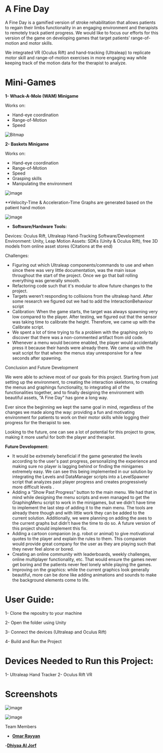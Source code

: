 # A Fine Day

A Fine Day is a gamified version of stroke rehabilitation that allows patients to regain their limbs functionality in an engaging environment and therapists to remotely track patient progress. We would like to focus our efforts for this version of the game on developing games that target patients’ range-of-motion and motor skills.

We integrated VR (Oculus Rift) and hand-tracking (Ultraleap) to replicate motor skill and range-of-motion exercises in more engaging way while keeping track of the motion data for the therapist to analyze.

# Mini-Games

**1- Whack-A-Mole (WAM) Minigame**

Works on:
- Hand-eye coordination
- Range-of-Motion
- Speed

![Bitmap](https://user-images.githubusercontent.com/77675540/146438818-12cb6eb8-93eb-482e-b66a-6a3ab8da0ccc.png)

**2- Baskets Minigame**

Works on:
- Hand-eye coordination
- Range-of-Motion
- Speed
- Grasping skills
- Manipulating the environment

![image](https://user-images.githubusercontent.com/77675540/146441239-4361ca89-010b-4f6b-95c2-b823a1920db8.png)

**Velocity-Time & Acceleration-Time Graphs are generated based on the patient hand motion

![image](https://user-images.githubusercontent.com/77675540/146442410-5f27d826-8bf6-4670-8a40-37c37f3e1da4.png)

- **Software/Hardware Tools:**

Devices: Oculus Rift, Ultraleap Hand-Tracking
Software/Development Environment: Unity, Leap Motion
Assets: SDKs (Unity & Oculus Rift), free 3D models from online asset stores (Citations at the end)


Challenges:

- Figuring out which Ultraleap components/commands to use and when since there was very little documentation, was the main issue throughout the start of the project. Once we go that ball rolling everything was generally smooth.
- Refactoring code such that it's modular to allow future changes to the project.
- Targets weren’t responding to collisions from the ultraleap hand. After some research we figured out we had to add the InteractionBehaviour script
- Calibration: When the game starts, the target was always spawning very low compared to the player. After testing, we figured out that the sensor was taking time to calibrate the height. Therefore, we came up with the Calibrate script.
- We spent a lot of time trying to fix a problem with the graphing only to discover that there was a non-commented artifact from old code.
- Whenever a menu would become enabled, the player would accidentally press it because their hands were already there. We came up with the wait script for that where the menus stay unresponsive for a few seconds after spawning.


Conclusion and Future Development

We were able to achieve most of our goals for this project. Starting from just setting up the environment, to creating the interaction skeletons, to creating the menus and graphings functionality, to integrating all of the functionalities together, and to finally designing the environment with beautiful assets, “A Fine Day” has gone a long way.

Ever since the beginning we kept the same goal in mind, regardless of the changes we made along the way: providing a fun and motivating environment for patients to work on their motor skills while logging their progress for the therapist to see.

Looking to the future, one can see a lot of potential for this project to grow, making it more useful for both the player and therapist.

**Future Development:**

- It would be extremely beneficial if the game generated the levels according to the user's past progress, personalizing the experience and making sure no player is lagging behind or finding the minigames extremely easy. We can see this being implemented in our solution by integrating the Levels and DataManager scripts into a LevelSpawner script that analyzes past player progress and creates progressively more difficult levels .
- Adding a “Show Past Progress” button to the main menu. We had that in mind while designing the menu scripts and even managed to get the GraphingMenu script to work in the minigames, but we didn’t have time to implement the last step of adding it to the main menu. The tools are already there though and with little work they can be added to the current solution. Additionally, we were planning on adding the axes to the current graphs but didn’t have the time to do so. A future version of this project should implement this fix.
- Adding a cartoon companion (e.g. robot or animal) to give motivational quotes to the player and explain the rules to them. This companion would provide great company for the user as they are playing such that they never feel alone or bored.
- Creating an online community with leaderboards, weekly challenges, online multiplayer functionality, etc. That would ensure the games never get boring and the patients never feel lonely while playing the games.
- Improving on the graphics: while the current graphics look generally beautiful, more can be done like adding animations and sounds to make the background elements come to life. 

# User Guide:
1- Clone the repositry to your machine

2- Open the folder using Unity

3- Connect the devices (Ultraleap and Oculus Rift)

4- Build and Run the Project

# Devices Needed to Run this Project:
1- Ultraleap Hand Tracker
2- Oculus Rift VR

# Screenshots

![image](https://user-images.githubusercontent.com/77675540/146443162-c4884f3a-ee5a-4895-8f84-e55eeb3143a0.png)

![image](https://user-images.githubusercontent.com/77675540/146442661-8e3043ab-19e0-4799-985c-0eb82c4a330a.png)

Team Members 

- **[Omar Rayyan](https://github.com/omarrayyann)**

-**[Dhiyaa Al Jorf](https://github.com/DoodyShark)**
